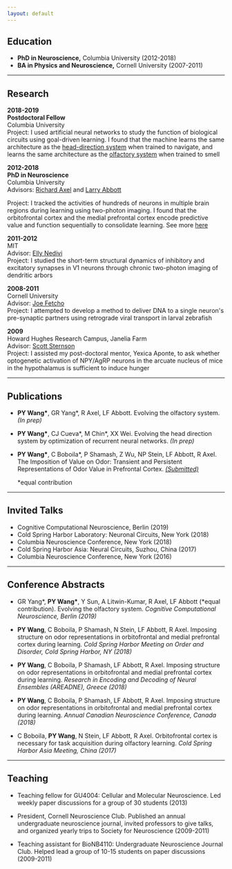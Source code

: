 ```yaml
---
layout: default
---
```


## Education

* **PhD in Neuroscience,** Columbia University (2012-2018)
* **BA in Physics and Neuroscience,** Cornell University (2007-2011)

___
## Research

__2018-2019__<br/>
__Postdoctoral Fellow__<br/>
Columbia University<br/>
Project: I used artificial neural networks to study the function of biological circuits using goal-driven learning. I found that the machine learns the same architecture as the [head-direction system](/head_direction.md) when trained to navigate, and learns the same architecture as the [olfactory system](/olfaction_evolution.md) when trained to smell

__2012-2018__<br/>
__PhD in Neuroscience__<br/>
Columbia University<br/>
Advisors:
[Richard Axel](https://zuckermaninstitute.columbia.edu/richard-axel-md) and
[Larry Abbott](https://zuckermaninstitute.columbia.edu/larry-f-abbott-phd)

Project: I tracked the activities of hundreds of neurons in multiple brain regions during learning using two-photon imaging. I found that the orbitofrontal cortex and the medial prefrontal cortex encode predictive value and function sequentially to consolidate learning. See more [here](/project.md)

__2011-2012__<br/>
MIT<br/>
Advisor: [Elly Nedivi](https://nedivilab.mit.edu/) <br/>
Project: I studied the short-term structural dynamics of inhibitory and excitatory synapses in V1 neurons through chronic two-photon imaging of dendritic arbors

__2008-2011__<br/>
Cornell University<br/>
Advisor: [Joe Fetcho](http://pages.nbb.cornell.edu/neurobio/Fetcho/)<br/>
Project: I attempted to develop a method to deliver DNA to a single neuron's pre-synaptic partners using retrograde viral transport in larval zebrafish

__2009__<br/>
Howard Hughes Research Campus, Janelia Farm<br/>
Advisor: [Scott Sternson](https://www.janelia.org/lab/sternson-lab)<br/>
Project: I assisted my post-doctoral mentor, Yexica Aponte, to ask whether optogenetic activation of NPY/AgRP neurons in the arcuate nucleus of mice in the hypothalamus is sufficient to induce hunger

___
## Publications

* **PY Wang\***, GR Yang\*, R Axel, LF Abbott. Evolving the olfactory system. *(In prep)*

* **PY Wang\***, CJ Cueva\*, M Chin\*, XX Wei. Evolving the head direction system by optimization of recurrent neural networks. *(In prep)*

* **PY Wang\***, C Boboila\*, P Shamash, Z Wu, NP Stein, LF Abbott, R Axel. The Imposition of Value on Odor: Transient and Persistent Representations of Odor Value in Prefrontal Cortex. [*(Submitted)*](https://www.biorxiv.org/content/10.1101/753426v1)

  \*equal contribution

___
## Invited Talks

* Cognitive Computational Neuroscience, Berlin (2019)
* Cold Spring Harbor Laboratory: Neuronal Circuits, New York (2018)
* Columbia Neuroscience Conference, New York (2018)
* Cold Spring Harbor Asia: Neural Circuits, Suzhou, China (2017)
* Columbia Neuroscience Conference, New York (2016)

___
## Conference Abstracts

* GR Yang\*, **PY Wang\***, Y Sun, A Litwin-Kumar, R Axel, LF Abbott (\*equal contribution). Evolving the olfactory system. *Cognitive Computational Neuroscience, Berlin (2019)*

* **PY Wang**, C Boboila, P Shamash, N Stein, LF Abbott, R Axel. Imposing structure on odor representations in orbitofrontal and medial prefrontal cortex during learning. *Cold Spring Harbor Meeting on Order and Disorder, Cold Spring Harbor, NY (2018)*

* **PY Wang**, C Boboila, P Shamash, LF Abbott, R Axel. Imposing structure on odor representations in orbitofrontal and medial prefrontal cortex during learning. *Research in Encoding and Decoding of Neural Ensembles (AREADNE), Greece (2018)*

* **PY Wang**, C Boboila, P Shamash, LF Abbott, R Axel. Imposing structure on odor representations in orbitofrontal and medial prefrontal cortex during learning. *Annual Canadian Neuroscience Conference, Canada (2018)*

* C Boboila, **PY Wang**, N Stein, LF Abbott, R Axel. Orbitofrontal cortex is necessary for task acquisition during olfactory learning. *Cold Spring Harbor Asia Meeting, China (2017)*

___
## Teaching

* Teaching fellow for GU4004: Cellular and Molecular Neuroscience. Led weekly paper discussions for a group of 30 students (2013)

* President, Cornell Neuroscience Club. Published an annual undergraduate neuroscience journal, invited professors to give talks, and organized yearly trips to Society for Neuroscience (2009-2011)

* Teaching assistant for BioNB4110: Undergraduate Neuroscience Journal Club. Helped lead a group of 10-15 students on paper discussions (2009-2011)

